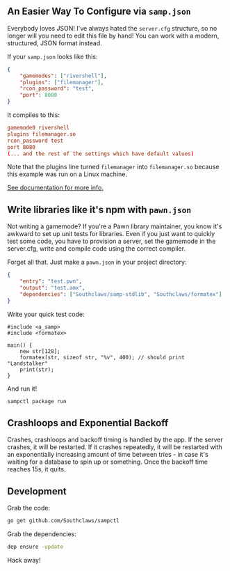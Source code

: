 ## An Easier Way To Configure via `samp.json`

Everybody loves JSON! I've always hated the `server.cfg` structure, so no longer
will you need to edit this file by hand! You can work with a modern, structured,
JSON format instead.

If your `samp.json` looks like this:

```json
{
    "gamemodes": ["rivershell"],
    "plugins": ["filemanager"],
    "rcon_password": "test",
    "port": 8080
}
```

It compiles to this:

```conf
gamemode0 rivershell
plugins filemanager.so
rcon_password test
port 8080
(... and the rest of the settings which have default values)
```

Note that the plugins line turned `filemanager` into `filemanager.so` because
this example was run on a Linux machine.

[See documentation for more info.](https://github.com/Southclaws/sampctl/wiki/samp.json-Reference)

## Write libraries like it's npm with `pawn.json`

Not writing a gamemode? If you're a Pawn library maintainer, you know it's
awkward to set up unit tests for libraries. Even if you just want to quickly
test some code, you have to provision a server, set the gamemode in the
server.cfg, write and compile code using the correct compiler.

Forget all that. Just make a `pawn.json` in your project directory:

```json
{
    "entry": "test.pwn",
    "output": "test.amx",
    "dependencies": ["Southclaws/samp-stdlib", "Southclaws/formatex"]
}
```

Write your quick test code:

```pawn
#include <a_samp>
#include <formatex>

main() {
    new str[128];
    formatex(str, sizeof str, "%v", 400); // should print "Landstalker"
    print(str);
}
```

And run it!

```bash
sampctl package run
```

## Crashloops and Exponential Backoff

Crashes, crashloops and backoff timing is handled by the app. If the server
crashes, it will be restarted. If it crashes repeatedly, it will be restarted
with an exponentially increasing amount of time between tries - in case it's
waiting for a database to spin up or something. Once the backoff time reaches
15s, it quits.

## Development

Grab the code:

```bash
go get github.com/Southclaws/sampctl
```

Grab the dependencies:

```bash
dep ensure -update
```

Hack away!
